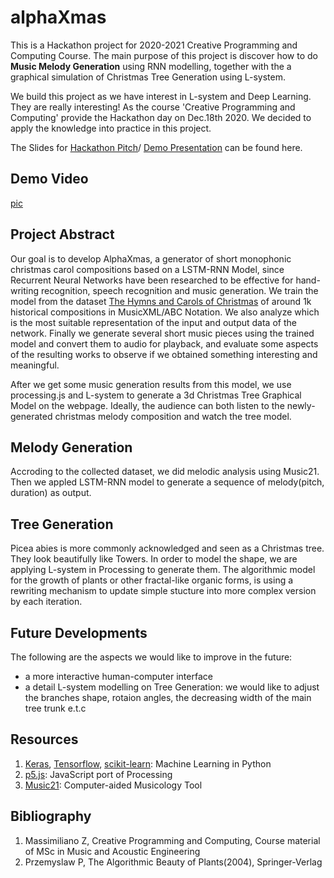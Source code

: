 # alphaXmas
This is a Hackathon project for 2020-2021 Creative Programming and Computing Course. The main purpose of this project is discover how to do **Music Melody Generation** using RNN modelling, together with the a graphical simulation of Christmas Tree Generation using L-system.

We build this project as we have interest in L-system and Deep Learning. They are really interesting! As the course 'Creative Programming and Computing' provide the Hackathon day on Dec.18th 2020. We decided to apply the knowledge into practice in this project.

The Slides for [Hackathon Pitch]()/ [Demo Presentation]() can be found here.

## Demo Video
[pic](link)

## Project Abstract
Our goal is to develop AlphaXmas, a generator of short monophonic christmas carol compositions based on a LSTM-RNN Model, since Recurrent Neural Networks have been researched to be effective for hand-writing recognition, speech recognition and music generation. We train the model from the dataset [The Hymns and Carols of Christmas](https://www.hymnsandcarolsofchristmas.com) of around 1k historical compositions in MusicXML/ABC Notation. We also analyze which is the most suitable representation of the input and output data of the network. Finally we generate several short music pieces using the trained model and convert them to audio for playback, and evaluate some aspects of the resulting works to observe if we obtained something interesting and meaningful.

After we get some music generation results from this model, we use processing.js and L-system to generate a 3d Christmas Tree Graphical Model on the webpage. Ideally, the audience can both listen to the newly-generated christmas melody composition and watch the tree model.

## Melody Generation
Accroding to the collected dataset, we did melodic analysis using Music21. Then we appled LSTM-RNN model to generate a sequence of melody(pitch, duration) as output.


## Tree Generation
Picea abies is more commonly acknowledged and seen as a Christmas tree. They look beautifully like Towers. In order to model the shape, we are applying L-system in Processing to generate them. The algorithmic model for the growth of plants or other fractal-like organic forms, is using a rewriting mechanism to update simple stucture into more complex version by each iteration.

## Future Developments
The following are the aspects we would like to improve in the future:
- a more interactive human-computer interface
- a detail L-system modelling on Tree Generation: we would like to adjust the branches shape, rotaion angles, the decreasing width of the main tree trunk e.t.c

## Resources
1. [Keras](https://keras.io), [Tensorflow](https://www.tensorflow.org), [scikit-learn](https://scikit-learn.org/): Machine Learning in Python
2. [p5.js](https://p5js.org): JavaScript port of Processing
3. [Music21](http://web.mit.edu/music21/): Computer-aided Musicology Tool

## Bibliography
1. Massimiliano Z, Creative Programming and Computing, Course material of MSc in Music and Acoustic Engineering
2. Przemyslaw P, The Algorithmic Beauty of Plants(2004), Springer-Verlag

